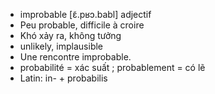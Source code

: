 
- improbable	[ɛ̃.pʁɔ.babl]	adjectif
- Peu probable, difficile à croire
- Khó xảy ra, không tưởng
- unlikely, implausible
- Une rencontre improbable.
- probabilité = xác suất ; probablement = có lẽ
- Latin: in- + probabilis